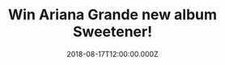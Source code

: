 ---
campaign-uuid: "c-13394ff8-efe8-443e-8bcb-f2acd2cc8036"
type: "Preview"
category: "Gifts"
date: "2018-08-17T12:00:00.000Z"
end-date: "2018-09-17T23:59:00.000Z"
disable-form: false
is_promoted: false
has_entry_page: true
title: "Win Ariana Grande new album Sweetener!"
competition-description: "<p>To celebrate de release of the brand new album from the\
  \ talented and pop sensation Ariana Grande, we have managed to get our hands on\
  \ a copy of her amazing new CD to one of our lucky NME AAA members to win!</p>\r\
  \n<p>Are you an Arianator fan? Click below for a chance to win!</p>"
hero-header: "Win Ariana Grande new album Sweetener!"
terms-confirmation: "N/A"
banner-img: "https://assets.expresslyapp.com/asset-b22f5494-4b3d-4b3b-bfc3-09efb3d61f43.jpg"
logo-left-href: "aaa.nme.com"
logo-left-image: "https://assets.expresslyapp.com/asset-4ca88a94-f398-4581-acad-cf3f02ff84bc.jpg"
logo-left-title: "nme aaa"
bg-image-hero: "https://assets.expresslyapp.com/asset-658417e0-9ffc-4873-9f0b-d2c5f9360a6f.jpg"
bg-image-first: "https://assets.expresslyapp.com/asset-95f96a16-580c-49b2-b34b-7efb43c74758.jpg"
section1-content: "<p>Since making her full-length debut with 2013’s Yours Truly,\
  \ Grande has brought her striking vocal presence to a genre-blurring breed of pop,\
  \ taking on R&B, soul, and electronic music with equal nuance and assurance.</p>\r\
  \n<p>She’s definitely one of the most exquisite in pop today, that is why we are\
  \ giving away her brand new album Sweetener for YOU to get stuck in! Enter the form\
  \ below and you could be listening God Is A Woman, No Tears Left To Cry and many\
  \ more!</p>\r\n<p>Good luck!</p>"
entry-title: "Win Ariana Grande new album Sweetener!"
entry-content: "Enter the draw to win Ariana Grande new album Sweetener by completing\
  \ the form below before 23:59 on 17th of September 2018."
has-winner: false
prize-description: "Ariana Grande new album Sweetener."
special-conditions: "Multiple entries are allowed up to one every day."
---